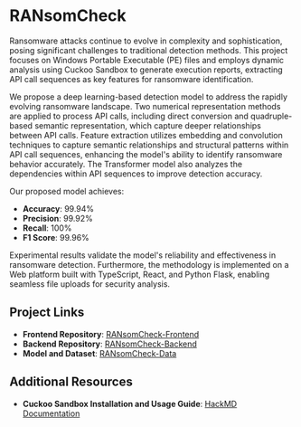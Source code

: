 # RANsomCheck

Ransomware attacks continue to evolve in complexity and sophistication, posing significant challenges to traditional detection methods. This project focuses on Windows Portable Executable (PE) files and employs dynamic analysis using Cuckoo Sandbox to generate execution reports, extracting API call sequences as key features for ransomware identification. 

We propose a deep learning-based detection model to address the rapidly evolving ransomware landscape. Two numerical representation methods are applied to process API calls, including direct conversion and quadruple-based semantic representation, which capture deeper relationships between API calls. Feature extraction utilizes embedding and convolution techniques to capture semantic relationships and structural patterns within API call sequences, enhancing the model's ability to identify ransomware behavior accurately. The Transformer model also analyzes the dependencies within API sequences to improve detection accuracy.

Our proposed model achieves:
- **Accuracy**: 99.94%
- **Precision**: 99.92%
- **Recall**: 100%
- **F1 Score**: 99.96%

Experimental results validate the model's reliability and effectiveness in ransomware detection. Furthermore, the methodology is implemented on a Web platform built with TypeScript, React, and Python Flask, enabling seamless file uploads for security analysis.

## Project Links

- **Frontend Repository**: [RANsomCheck-Frontend](https://github.com/Kiri487/RANsomCheck-Frontend)
- **Backend Repository**: [RANsomCheck-Backend](https://github.com/Shuan0402/RANsomCheck-Backend)
- **Model and Dataset**: [RANsomCheck-Data](https://github.com/Kiri487/RANsomCheck-Data)

## Additional Resources

- **Cuckoo Sandbox Installation and Usage Guide**: [HackMD Documentation](https://hackmd.io/@jdcoj/BJLoyoQ7C)
